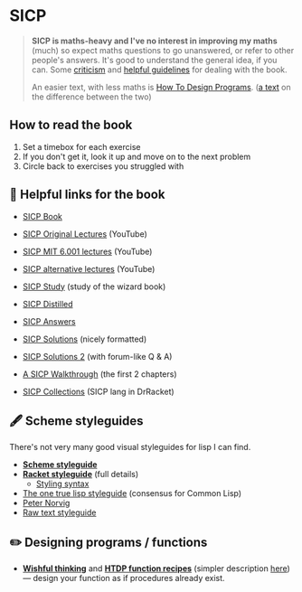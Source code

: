 # SICP

> **SICP is maths-heavy and I've no interest in improving my maths** (much) so expect maths questions to go unanswered, or refer to other people's answers. It's good to understand the general idea, if you can. Some [criticism](https://news.ycombinator.com/item?id=1485363) and [helpful guidelines](https://jakescruggs.blogspot.com/2014/02/sicp-wasnt-written-for-you.html) for dealing with the book.
>
> An easier text, with less maths is [How To Design Programs](https://htdp.org/). ([a text](https://www2.ccs.neu.edu/racket/pubs/jfp2004-fffk.pdf) on the difference between the two)

## How to read the book

1. Set a timebox for each exercise
2. If you don't get it, look it up and move on to the next problem
3. Circle back to exercises you struggled with

## 📖 Helpful links for the book

- [SICP Book](https://sarabander.github.io/sicp/html/index.xhtml)
- [SICP Original Lectures](https://www.youtube.com/playlist?list=PL8FE88AA54363BC46) (YouTube)
- [SICP MIT 6.001 lectures](https://www.youtube.com/playlist?list=PL7BcsI5ueSNFPCEisbaoQ0kXIDX9rR5FF) (YouTube)
- [SICP alternative lectures](https://www.youtube.com/watch?v=oA-FdE3KV88&list=PLVFrD1dmDdvdvWFK8brOVNL7bKHpE-9w0) (YouTube)

- [SICP Study](https://github.com/mk12/sicp) (study of the wizard book)
- [SICP Distilled](https://www.sicpdistilled.com)
- [SICP Answers](http://community.schemewiki.org/?SICP-Solutions)
- [SICP Solutions](https://sicp-solutions.net) (nicely formatted)
- [SICP Solutions 2](http://community.schemewiki.org/?sicp-solutions) (with forum-like Q & A)
- [A SICP Walkthrough](https://mngu2382.github.io/sicp/) (the first 2 chapters)
- [SICP Collections](https://docs.racket-lang.org/sicp-manual/index.html) (SICP lang in DrRacket)


## 🖋️ Scheme styleguides

There's not very many good visual styleguides for lisp I can find.

- **[Scheme styleguide](http://community.schemewiki.org/?scheme-style)**
- **[Racket styleguide](https://docs.racket-lang.org/style/index.html)** (full details)
    - [Styling syntax](https://docs.racket-lang.org/style/Units_of_Code.html)
- [The one true lisp styleguide](https://github.com/foxsae/The-One-True-Lisp-Style-Guide) (consensus for Common Lisp)
- [Peter Norvig](https://www.cs.umd.edu/~nau/cmsc421/norvig-lisp-style.pdf)
- [Raw text styleguide](http://mumble.net/~campbell/scheme/style.txt)


## ✏️ Designing programs / functions

- **[Wishful thinking](https://wiki.c2.com/?WishfulThinking)** and **[HTDP function recipes](https://htdp.org/2019-02-24/part_one.html#%28part._sec~3adesign-func%29)** (simpler description [here](https://thoughtbot.com/blog/debugging-with-htdp-design-recipe)) — design your function as if procedures already exist.
